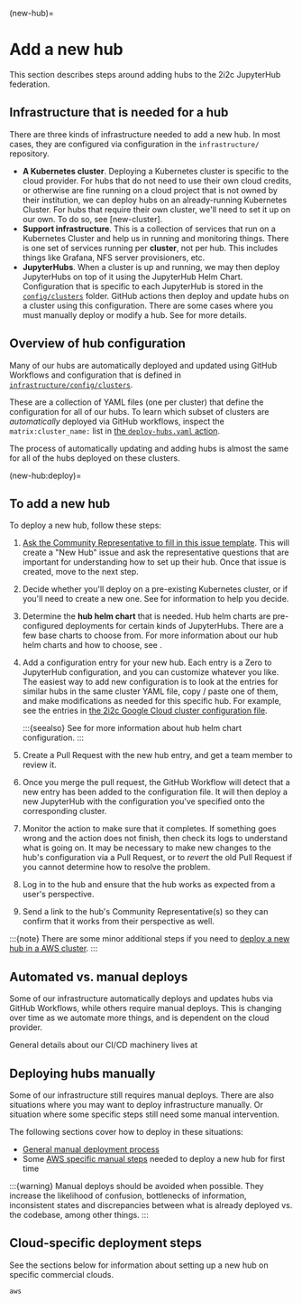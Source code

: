 (new-hub)=
# Add a new hub

This section describes steps around adding hubs to the 2i2c JupyterHub federation.

## Infrastructure that is needed for a hub

There are three kinds of infrastructure needed to add a new hub. In most cases, they are configured via configuration in the `infrastructure/` repository.

- **A Kubernetes cluster**.
  Deploying a Kubernetes cluster is specific to the cloud provider. For hubs that do not need to use their own cloud credits, or otherwise are fine running on a cloud project that is not owned by their institution, we can deploy hubs on an already-running Kubernetes Cluster.
  For hubs that require their own cluster, we'll need to set it up on our own.
  To do so, see [new-cluster].
- **Support infrastructure**.
  This is a collection of services that run on a Kubernetes Cluster and help us in running and monitoring things.
  There is one set of services running per **cluster**, not per hub.
  This includes things like Grafana, NFS server provisioners, etc.
- **JupyterHubs**.
  When a cluster is up and running, we may then deploy JupyterHubs on top of it using the JupyterHub Helm Chart.
  Configuration that is specific to each JupyterHub is stored in the [`config/clusters`](https://github.com/2i2c-org/infrastructure/tree/HEAD/config/clusters) folder.
  GitHub actions then deploy and update hubs on a cluster using this configuration.
  There are some cases where you must manually deploy or modify a hub.
  See [](operate:manual-deploy) for more details.

## Overview of hub configuration

Many of our hubs are automatically deployed and updated using GitHub Workflows and configuration that is defined in [`infrastructure/config/clusters`](https://github.com/2i2c-org/infrastructure/tree/HEAD/config/clusters).

These are a collection of YAML files (one per cluster) that define the configuration for all of our hubs.
To learn which subset of clusters are *automatically* deployed via GitHub workflows, inspect the `matrix:cluster_name:` list in [the `deploy-hubs.yaml` action](https://github.com/2i2c-org/infrastructure/blob/f2ffc8ef51427d5f824747917bfd51533daf3045/.github/workflows/deploy-hubs.yaml#L17-L31).

The process of automatically updating and adding hubs is almost the same for all of the hubs deployed on these clusters.

(new-hub:deploy)=
## To add a new hub

To deploy a new hub, follow these steps:

1. [Ask the Community Representative to fill in this issue template](https://github.com/2i2c-org/infrastructure/issues/new?assignees=&labels=type%3A+hub&template=2_new-hub.yml&title=New+Hub%3A+%3CHub+name%3E).
   This will create a "New Hub" issue and ask the representative questions that are important for understanding how to set up their hub.
   Once that issue is created, move to the next step.
2. Decide whether you'll deploy on a pre-existing Kubernetes cluster, or if you'll need to create a new one.
   See [](cluster:when-to-deploy) for information to help you decide.
3. Determine the **hub helm chart** that is needed.
   Hub helm charts are pre-configured deployments for certain kinds of JupyterHubs.
   There are a few base charts to choose from.
   For more information about our hub helm charts and how to choose, see [](hub-helm-charts).
4. Add a configuration entry for your new hub.
   Each entry is a Zero to JupyterHub configuration, and you can customize whatever you like.
   The easiest way to add new configuration is to look at the entries for similar hubs in the same cluster YAML file, copy / paste one of them, and make modifications as needed for this specific hub.
   For example, see the entries in [the 2i2c Google Cloud cluster configuration file](https://github.com/2i2c-org/infrastructure/tree/HEAD/config/clusters/2i2c.cluster.yaml).

   :::{seealso}
   See [](/topic/config.md) for more information about hub helm chart configuration.
   :::
5. Create a Pull Request with the new hub entry, and get a team member to review it.
6. Once you merge the pull request, the GitHub Workflow will detect that a new entry has been added to the configuration file.
   It will then deploy a new JupyterHub with the configuration you've specified onto the corresponding cluster.
7. Monitor the action to make sure that it completes.
   If something goes wrong and the action does not finish, then check its logs to understand what is going on.
   It may be necessary to make new changes to the hub's configuration via a Pull Request, or to *revert* the old Pull Request if you cannot determine how to resolve the problem.
8. Log in to the hub and ensure that the hub works as expected from a user's perspective.
9. Send a link to the hub's Community Representative(s) so they can confirm that it works from their perspective as well.

:::{note}
There are some minor additional steps if you need to [deploy a new hub in a AWS cluster](new-hub:aws).
:::

## Automated vs. manual deploys

Some of our infrastructure automatically deploys and updates hubs via GitHub Workflows, while others require manual deploys.
This is changing over time as we automate more things, and is dependent on the cloud provider.

General details about our CI/CD machinery lives at [](/reference/ci-cd.md)

## Deploying hubs manually

Some of our infrastructure still requires manual deploys.
There are also situations where you may want to deploy infrastructure manually.
Or situation where some specific steps still need some manual intervention.

The following sections cover how to deploy in these situations:

* [General manual deployment process](operate:manual-deploy)
* Some [AWS specific manual steps](new-hub:aws) needed to deploy a new hub for first time

:::{warning}
Manual deploys should be avoided when possible.
They increase the likelihood of confusion, bottlenecks of information, inconsistent
states and discrepancies between what is already deployed vs. the codebase, among other
things.
:::

## Cloud-specific deployment steps

See the sections below for information about setting up a new hub on specific commercial clouds.

```{toctree}
aws
```
